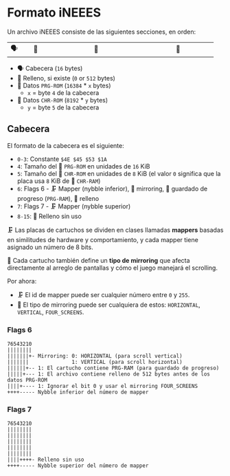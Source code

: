 # Formato iNEEES

Un archivo iNEEES consiste de las siguientes secciones, en orden:

<table style="margin-bottom: 16px; text-align: center;">
  <tr>
    <td>🗣️</td>
    <td style="width: 50px">🧸</td>
    <td style="width: 200px">🤖</td>
		<td style="width: 150px">👾</td>
  </tr>
</table>

- 🗣️ Cabecera (`16` bytes)
- 🧸 Relleno, si existe (`0` or `512` bytes)
- 🤖 Datos `PRG-ROM` (`16384` \* `x` bytes)
  - `x` = byte `4` de la cabecera
- 👾 Datos `CHR-ROM` (`8192` \* `y` bytes)
  - `y` = byte `5` de la cabecera

## Cabecera

El formato de la cabecera es el siguiente:

- `0-3`: Constante `$4E $45 $53 $1A`
- `4`: Tamaño del 🤖 `PRG-ROM` en unidades de `16` KiB
- `5`: Tamaño del 👾 `CHR-ROM` en unidades de `8` KiB (el valor `0` significa que la placa usa `8` KiB de 👾 `CHR-RAM`)
- `6`: Flags 6 - 🗜️ Mapper (nybble inferior), 🚽 mirroring, 🔋 guardado de progreso (`PRG-RAM`), 🧸 relleno
- `7`: Flags 7 - 🗜️ Mapper (nybble superior)
- `8-15`: 🧸 Relleno sin uso

🗜️ Las placas de cartuchos se dividen en clases llamadas **mappers** basadas en similitudes de hardware y comportamiento, y cada mapper tiene asignado un número de 8 bits.

🚽 Cada cartucho también define un **tipo de mirroring** que afecta directamente al arreglo de pantallas y cómo el juego manejará el scrolling.

Por ahora:

- 🗜️ El id de mapper puede ser cualquier número entre `0` y `255`.
- 🚽 El tipo de mirroring puede ser cualquiera de estos: `HORIZONTAL`, `VERTICAL`, `FOUR_SCREENS`.

### Flags 6

```
76543210
||||||||
|||||||+- Mirroring: 0: HORIZONTAL (para scroll vertical)
|||||||              1: VERTICAL (para scroll horizontal)
||||||+-- 1: El cartucho contiene PRG-RAM (para guardado de progreso)
|||||+--- 1: El archivo contiene relleno de 512 bytes antes de los datos PRG-ROM
||||+---- 1: Ignorar el bit 0 y usar el mirroring FOUR_SCREENS
++++----- Nybble inferior del número de mapper
```

### Flags 7

```
76543210
||||||||
||||||||
||||||||
||||||||
||||||||
||||++++- Relleno sin uso
++++----- Nybble superior del número de mapper
```
